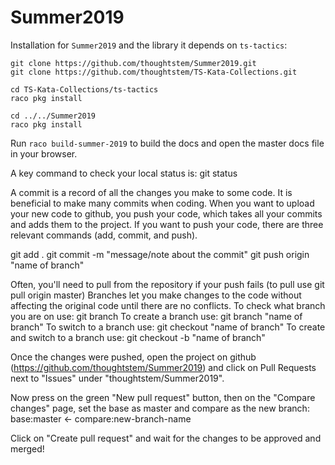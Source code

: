 Summer2019
==========

Installation for `Summer2019` and the library it depends on `ts-tactics`:

```
git clone https://github.com/thoughtstem/Summer2019.git
git clone https://github.com/thoughtstem/TS-Kata-Collections.git

cd TS-Kata-Collections/ts-tactics
raco pkg install

cd ../../Summer2019
raco pkg install

```

Run `raco build-summer-2019` to build the docs and open the master docs file in your browser.

A key command to check your local status is: git status

A commit is a record of all the changes you make to some code. It is beneficial to make many commits when coding.
When you want to upload your new code to github, you push your code, which takes all your commits and adds them to the project.
If you want to push your code, there are three relevant commands (add, commit, and push).

git add .
git commit -m "message/note about the commit"
git push origin "name of branch"

Often, you'll need to pull from the repository if your push fails (to pull use git pull origin master)
Branches let you make changes to the code without affecting the original code until there are no conflicts.
To check what branch you are on use: git branch
To create a branch use: git branch "name of branch"
To switch to a branch use: git checkout "name of branch"
To create and switch to a branch use: git checkout -b "name of branch"

Once the changes were pushed, open the project on github (https://github.com/thoughtstem/Summer2019)
and click on Pull Requests next to "Issues" under "thoughtstem/Summer2019".

Now press on the green "New pull request" button, then on the "Compare changes" page,
set the base as master and compare as the new branch: 
base:master <- compare:new-branch-name

Click on "Create pull request" and wait for the changes to be approved and merged!


